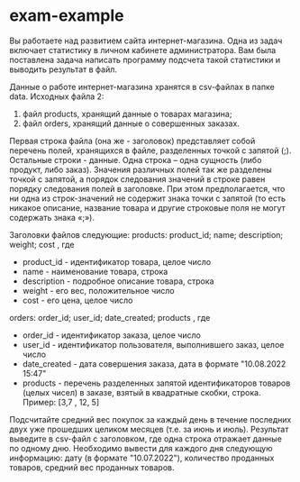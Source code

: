 # exam-example

Вы работаете над развитием сайта интернет-магазина. Одна из задач включает статистику в личном кабинете администратора. Вам была поставлена задача написать программу подсчета такой статистики и выводить результат в файл.

Данные о работе интернет-магазина хранятся в csv-файлах в папке data. Исходных файла 2:

1) файл products, хранящий данные о товарах магазина;
2) файл orders, хранящий данные о совершенных заказах.

Первая строка файла (она же - заголовок) представляет собой перечень полей, хранящихся в файле, разделенных точкой с запятой (;). Остальные строки - данные. Одна строка – одна сущность (либо продукт, либо заказ). Значения различных полей так же разделены точкой с запятой, а порядок следования значений в строке равен порядку следования полей в заголовке.
При этом предполагается, что ни одна из строк-значений не содержит знака точки с запятой (то есть никакое описание, название товара и другие строковые поля не могут содержать знака «;»).

Заголовки файлов следующие:
products: product_id; name; description; weight; cost
, где
- product_id - идентификатор товара, целое число
- name - наименование товара, строка
- description - подробное описание товара, строка
- weight - его вес, положительное число
- cost - его цена, целое число

orders: order_id; user_id; date_created; products
, где
- order_id - идентификатор заказа, целое число
- user_id - идентификатор пользователя, выполнившего заказ, целое число
- date_created - дата совершения заказа, дата в формате "10.08.2022 15:47"
- products - перечень разделенных запятой идентификаторов товаров (целых чисел) в заказе, взятый в квадратные скобки, строка. Пример: [3,7 , 12, 5]

Подсчитайте средний вес покупок за каждый день в течение последних двух уже прошедших целиком месяцев (т.е. за июнь и июль).
Результат выведите в csv-файл с заголовком, где одна строка отражает данные по одному дню. Необходимо вывести для каждого дня следующую информацию: дату (в формате "10.07.2022"), количество проданных товаров, средний вес проданных товаров.
